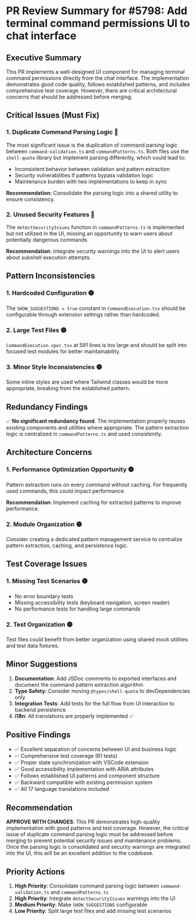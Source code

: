 # PR Review Summary for #5798: Add terminal command permissions UI to chat interface

## Executive Summary

This PR implements a well-designed UI component for managing terminal command permissions directly from the chat interface. The implementation demonstrates good code quality, follows established patterns, and includes comprehensive test coverage. However, there are critical architectural concerns that should be addressed before merging.

## Critical Issues (Must Fix)

### 1. **Duplicate Command Parsing Logic** 🔴

The most significant issue is the duplication of command parsing logic between `command-validation.ts` and `commandPatterns.ts`. Both files use the `shell-quote` library but implement parsing differently, which could lead to:

- Inconsistent behavior between validation and pattern extraction
- Security vulnerabilities if patterns bypass validation logic
- Maintenance burden with two implementations to keep in sync

**Recommendation**: Consolidate the parsing logic into a shared utility to ensure consistency.

### 2. **Unused Security Features** 🔴

The `detectSecurityIssues` function in `commandPatterns.ts` is implemented but not utilized in the UI, missing an opportunity to warn users about potentially dangerous commands.

**Recommendation**: Integrate security warnings into the UI to alert users about subshell execution attempts.

## Pattern Inconsistencies

### 1. **Hardcoded Configuration** 🟡

The `SHOW_SUGGESTIONS = true` constant in `CommandExecution.tsx` should be configurable through extension settings rather than hardcoded.

### 2. **Large Test Files** 🟡

`CommandExecution.spec.tsx` at 591 lines is too large and should be split into focused test modules for better maintainability.

### 3. **Minor Style Inconsistencies** 🟡

Some inline styles are used where Tailwind classes would be more appropriate, breaking from the established pattern.

## Redundancy Findings

✅ **No significant redundancy found**. The implementation properly reuses existing components and utilities where appropriate. The pattern extraction logic is centralized in `commandPatterns.ts` and used consistently.

## Architecture Concerns

### 1. **Performance Optimization Opportunity** 🟡

Pattern extraction runs on every command without caching. For frequently used commands, this could impact performance.

**Recommendation**: Implement caching for extracted patterns to improve performance.

### 2. **Module Organization** 🟡

Consider creating a dedicated pattern management service to centralize pattern extraction, caching, and persistence logic.

## Test Coverage Issues

### 1. **Missing Test Scenarios** 🟡

- No error boundary tests
- Missing accessibility tests (keyboard navigation, screen reader)
- No performance tests for handling large commands

### 2. **Test Organization** 🟡

Test files could benefit from better organization using shared mock utilities and test data fixtures.

## Minor Suggestions

1. **Documentation**: Add JSDoc comments to exported interfaces and document the command pattern extraction algorithm
2. **Type Safety**: Consider moving `@types/shell-quote` to devDependencies only
3. **Integration Tests**: Add tests for the full flow from UI interaction to backend persistence
4. **i18n**: All translations are properly implemented ✅

## Positive Findings

- ✅ Excellent separation of concerns between UI and business logic
- ✅ Comprehensive test coverage (61 tests)
- ✅ Proper state synchronization with VSCode extension
- ✅ Good accessibility implementation with ARIA attributes
- ✅ Follows established UI patterns and component structure
- ✅ Backward compatible with existing permission system
- ✅ All 17 language translations included

## Recommendation

**APPROVE WITH CHANGES**: This PR demonstrates high-quality implementation with good patterns and test coverage. However, the critical issue of duplicate command parsing logic must be addressed before merging to prevent potential security issues and maintenance problems. Once the parsing logic is consolidated and security warnings are integrated into the UI, this will be an excellent addition to the codebase.

## Priority Actions

1. **High Priority**: Consolidate command parsing logic between `command-validation.ts` and `commandPatterns.ts`
2. **High Priority**: Integrate `detectSecurityIssues` warnings into the UI
3. **Medium Priority**: Make `SHOW_SUGGESTIONS` configurable
4. **Low Priority**: Split large test files and add missing test scenarios
